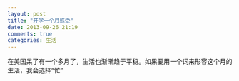 ```yaml
---
layout: post
title: "开学一个月感受"
date: 2013-09-26 21:19
comments: true
categories: 生活
---
```

在美国呆了有一个多月了，生活也渐渐趋于平稳。如果要用一个词来形容这个月的生活，我会选择“忙”
<!-- more -->
